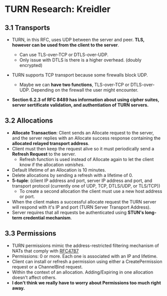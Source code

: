 # TURN Research: Kreidler

## 3.1 Transports

- TURN, in this RFC, uses UDP between the server and peer. **TLS, however can be used from the client to the server**.
  - Can use TLS-over-TCP or DTLS-over-UDP.
  - Only issue with DTLS is there is a higher overhead. (doubly encrypted)

- TURN supports TCP transport because some firewalls block UDP.
  - Maybe we can **have two functions**, TLS-over-TCP or DTLS-over-UDP. Depending on the firewall the user might encounter.
- **Section 6.2.3 of RFC 8489 has information about using cipher suites, server sertificate validation, and authentiation of TURN servers.**

## 3.2 Allocations

- **Allocate Transaction**: Client sends an Allocate request to the server, and the server replies with an Allocate success response containing the **allocated relayed transport address**.
- Client must then keep the request alive so it must periodically send a **Refresh Request** to the server.
  - Refresh function is used instead of Allocate again to let the client know if the allocation *vanishes*.
- Default lifetime of an Allocation is 10 minutes.
- Delete allocations by sending a refresh with a lifetime of 0.
- **5-tuple**: (client IP address and port, server IP address and port, and transport protocol (currently one of UDP, TCP, DTLS/UDP, or TLS/TCP))
  - To create a second allocation the client must use a new host address or port.
- When the client makes a successful allocate request the TURN server will respond with it's IP and port (TURN Server Transport Address).
- Server requires that all requests be authenticated using **STUN's long-term credential mechanism**.

## 3.3 Permissions

- TURN permissions mimic the address-restricted filtering mechanism of NATs that comply with [RFC4787](https://datatracker.ietf.org/doc/html/rfc4787)
- Permissions: 0 or more. Each one is associated with an IP and lifetime.
- Client can install or refresh a permission using either a CreatePermission request or a ChannelBind request.
- Within the context of an allocation. Adding/Expiring in one allocation doesn't affect others.
- **I don't think we really have to worry about Permissions too much right away.**
